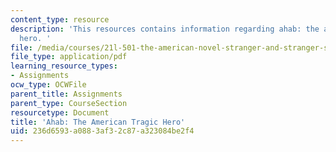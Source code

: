 ```yaml
---
content_type: resource
description: 'This resources contains information regarding ahab: the american yragic
  hero. '
file: /media/courses/21l-501-the-american-novel-stranger-and-stranger-spring-2013/236d6593a0883af32c87a323084be2f4_MIT21L_501S13_essay1Sam2.pdf
file_type: application/pdf
learning_resource_types:
- Assignments
ocw_type: OCWFile
parent_title: Assignments
parent_type: CourseSection
resourcetype: Document
title: 'Ahab: The American Tragic Hero'
uid: 236d6593-a088-3af3-2c87-a323084be2f4
---
```

